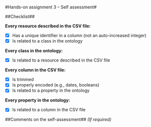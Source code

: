 #Hands-on assignment 3 – Self assessment#

##Checklist##

**Every resource described in the CSV file:**

- [x] Has a unique identifier in a column (not an auto-increased integer)
- [x] Is related to a class in the ontology 

**Every class in the ontology:**

- [x] Is related to a resource described in the CSV file

**Every column in the CSV file:**

- [x] Is trimmed
- [x] Is properly encoded (e.g., dates, booleans)
- [x] Is related to a property in the ontology

**Every property in the ontology:**

- [x] Is related to a column in the CSV file

##Comments on the self-assessment##
_(If required)_
